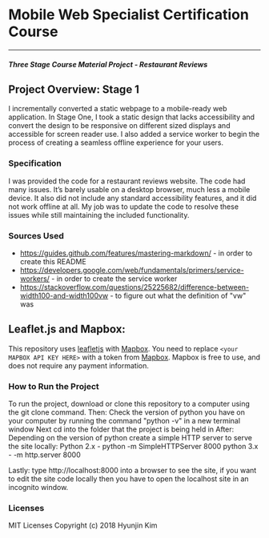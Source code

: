 # Mobile Web Specialist Certification Course
---
#### _Three Stage Course Material Project - Restaurant Reviews_

## Project Overview: Stage 1

I incrementally converted a static webpage to a mobile-ready web application. In Stage One, I took a static design that lacks accessibility and convert the design to be responsive on different sized displays and accessible for screen reader use. I also added a service worker to begin the process of creating a seamless offline experience for your users.

### Specification

I was provided the code for a restaurant reviews website. The code had many issues. It’s barely usable on a desktop browser, much less a mobile device. It also did not include any standard accessibility features, and it did not work offline at all. My job was to update the code to resolve these issues while still maintaining the included functionality.

### Sources Used

* https://guides.github.com/features/mastering-markdown/ - in order to create this README
* https://developers.google.com/web/fundamentals/primers/service-workers/ - in order to create the service worker
* https://stackoverflow.com/questions/25225682/difference-between-width100-and-width100vw - to figure out what the definition of "vw" was


## Leaflet.js and Mapbox:

This repository uses [leafletjs](https://leafletjs.com/) with [Mapbox](https://www.mapbox.com/). You need to replace `<your MAPBOX API KEY HERE>` with a token from [Mapbox](https://www.mapbox.com/). Mapbox is free to use, and does not require any payment information.

### How to Run the Project

To run the project, download or clone this repository to a computer using the git clone command.
Then:
Check the version of python you have on your computer by running the command "python -v" in a new terminal window
Next cd into the folder that the project is being held in
After: Depending on the version of python create a simple HTTP server to serve the site locally:
Python 2.x -  python -m SimpleHTTPServer 8000
python 3.x - -m http.server 8000

Lastly:
type http://localhost:8000 into a browser to see the site, if you want to edit the site code locally then you have to open the localhost site in an incognito window.

### Licenses
MIT Licenses
Copyright (c) 2018 Hyunjin Kim
